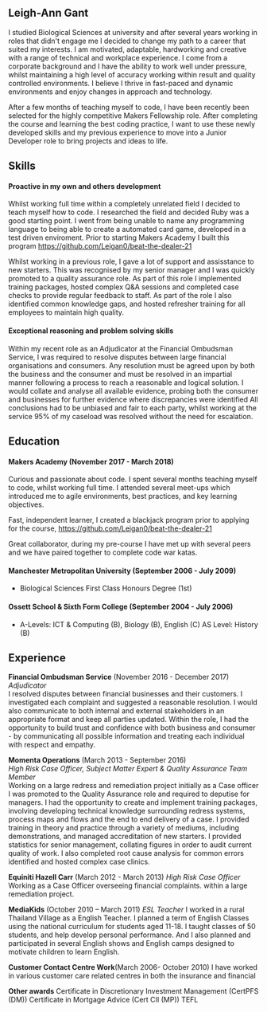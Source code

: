 ## Leigh-Ann Gant

I studied Biological Sciences at university and after several years working in roles that didn't engage me I decided to change my path to a career that suited my interests. I am motivated, adaptable, hardworking and creative with a range of technical and workplace experience. I come from a corporate background and I have the ability to work well under pressure, whilst maintaining a high level of accuracy working within result and quality controlled environments. I believe I thrive in fast-paced and dynamic environments and enjoy changes in approach and technology.

After a few months of teaching myself to code, I have been recently been selected for the highly competitive Makers Fellowship role. After completing the course and learning the best coding practice, I want to use these newly developed skills and my previous experience to move into a Junior Developer role to bring projects and ideas to life.

## Skills

#### Proactive in my own and others development
Whilst working full time within a completely unrelated field I decided to teach myself how to code. I researched the field and decided Ruby was a good starting point. I went from being unable to name any programming language to being able to create a automated card game, developed in a test driven enviroment. Prior to starting Makers Academy I built this program https://github.com/Leigan0/beat-the-dealer-21

Whilst working in a previous role, I gave a lot of support and assisstance to new starters. This was recognised by my senior manager and I was quickly promoted to a quality assurance role. As part of this role I implemented training packages, hosted complex Q&A sessions and completed case checks to provide regular feedback to staff. As part of the role I also identified common knowledge gaps, and hosted refresher training for all employees to maintain high quality.

#### Exceptional reasoning and problem solving skills
Within my recent role as an Adjudicator at the Financial Ombudsman Service, I was required to resolve disputes between large financial organisations and consumers. Any resolution must be agreed upon by both the business and the consumer and must be resolved in an impartial manner following a process to reach a reasonable and logical solution. I would collate and analyse all available evidence, probing both the consumer and businesses for further evidence where discrepancies were identified All conclusions had to be unbiased and fair to each party, whilst working at the service 95% of my caseload was resolved without the need for escalation.

## Education

#### Makers Academy (November 2017 - March 2018)

Curious and passionate about code. I spent several months teaching myself to code, whilst working full time. I attended several meet-ups which introduced me to agile environments, best practices, and key learning objectives.

Fast, independent learner, I created a blackjack program prior to applying for the course, https://github.com/Leigan0/beat-the-dealer-21

Great collaborator, during my pre-course I have met up with several peers and we have paired together to complete code war katas.

#### Manchester Metropolitan University (September 2006 - July 2009)

- Biological Sciences First Class Honours Degree (1st)

#### Ossett School & Sixth Form College (September 2004 - July 2006)
 - A-Levels: ICT & Computing (B), Biology (B), English (C) AS Level: History (B)

## Experience

**Financial Ombudsman Service** (November 2016 - December 2017)    
*Adjudicator*  
I resolved disputes between financial businesses and their customers. I investigated each complaint and suggested a reasonable resolution. I would also communicate to both internal and external stakeholders in an appropriate format and keep all parties updated. Within the role, I had the opportunity to build trust and confidence with both business and consumer - by communicating all possible information and treating each individual with respect and empathy.

**Momenta Operations** (March 2013 - September 2016)   
*High Risk Case Officer, Subject Matter Expert & Quality Assurance Team Member*  
Working on a large redress and remediation project initially as a Case officer I was promoted to the Quality Assurance role and required to deputise for managers. I had the opportunity to create and implement training packages, involving developing technical knowledge surrounding redress systems, process maps and flows and the end to end delivery of a case. I provided training in theory and practice through a variety of mediums, including demonstrations, and managed accreditation of new starters. I provided statistics for senior management, collating figures in order to audit current quality of work. I also completed root cause analysis for common errors identified and hosted complex case clinics.

**Equiniti Hazell Carr** (March 2012 - March 2013)
*High Risk Case Officer*
Working as a Case Officer overseeing financial complaints. within a large remediation project.

**MediaKids** (October 2010 – March 2011)
*ESL Teacher*
I worked in a rural Thailand Village as a English Teacher. I planned a term of English Classes using the national curriculum for students aged 11-18. I taught classes of 50 students, and help develop personal performance. And I also planned and participated in several English shows and English camps designed to motivate children to learn English.

**Customer Contact Centre Work**(March 2006- October 2010)
I have worked in various customer care related centres in both the insurance and financial

**Other awards** 
Certificate in Discretionary Investment Management (CertPFS (DM))
Certificate in Mortgage Advice (Cert CII (MP))
TEFL



